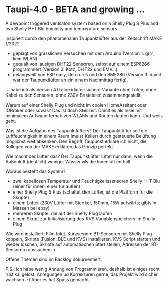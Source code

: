# Taupi-4.0 - BETA and growing ...
A dewpoint triggered ventilaton system based on a Shelly Plug S Plus and two Shelly H+T Blu humidity and temperature sensors 

Inspiriert durch den phänomenalen Taupunktlüfter aus der Zeitschrift MAKE 1/2022 ....
- geplagt von grässlichen Versuchen mit dem Arduino (Version 1: grrr, kein WLAN)
- gequält von lausigen DHT22 Sensoren, selbst auf einem ESP8266 programmiert (Version 2: Kotz, DHT22 und EMV...)
- gelangweilt von ESP easy, den rules und den BME280 (Version 3: damit war der Taupunktlüfter an ein einem Nachmittag fertig).
  
... habe ich als Version 4.0 eine idiotensichere Variante ohne Löten, ohne Kabel zu den Sensoren, ohne 230V Basteleien zusammengestellt.

Warum auf einer Shelly Plug und nicht im coolen HomeAssitant oder IOBroker oder sowas? Das ist doch Steilzeit.
  Damit es als Insel mit minimalem Aufwand fernab von WLANs und Routern laufen kann.
  Und weils geht.

Was ist die Aufgabe des Taupunktlüfters? 
  Der Taupunktlüfter soll die Luftfeuchtigkeit in einem Raum (meist Keller) durch gesteuerte Belüftung möglichst weit absenken. 
  Den Begriff Taupunkt erkläre ich nicht, die Kollegen von der MAKE erklären das Prinzip perfekt.

Wie macht der Lüfter das? 
  Der Taupunktlüfter lüftet nur dann, wenn die Außenluft (deutlich) weniger Wasser als die Innenluft enthält.

Woraus besteht das System?
  - zwei kabellosen Temperatur und Feuchtigkeitssensoren Shelly H+T Blu (einer für innen, einer für außen)
  - einer Shelly Plug S Plus (schaltet den Lüfter, ist die Plattform für die Skripte)
  - einem Lüfter (230V Lüfter mit Stecker, 150mm, 15W aufwärts; gibts in Massen bei ebay)
  - mehreren Skripte, die  auf der Shelly Plug laufen
  - einem Skript zur Initialisierung des KVS Variablenspeichers im Shelly Plug

Wie wird installiert: Film folgt. 
Kurzvesion: BT-Sensoren mit Shelly Plug koppeln, Skripte (Fusion, BLE und KVS) installieren, KVS Script starten und wieder löschen, Skripte auf automatischen Start stellen, Adressen der BT-Sensoren raussuchen -> 

Offene Themen sind im Backlog dokumentiert.

P.S.: ich habe wenig Ahnung von Programmieren, deshalb ist einiges recht rustikal gelöst.
Anregungen ud Korrekturen gerne, das Projekt wird sicher wachsen :-)
Aber es hat Spass gemacht.
